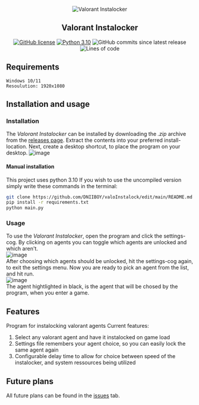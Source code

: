 <p align="center">
  <img src="https://user-images.githubusercontent.com/32793938/178528272-1dffe953-b681-4622-ade3-8f8b0b5bdfcc.png" alt="Valorant Instalocker"/>
</p>


<h2 align="center">Valorant Instalocker</h2>

<p align="center">
<a href="https://github.com/DNIIBOY/valoInstalock/blob/main/LICENSE"><img alt="GitHub license" src="https://img.shields.io/github/license/DNIIBOY/valoInstalock"></a>
<a href="https://python.org"><img alt="Python 3.10" src="https://img.shields.io/badge/python-3.10-blue"></a>
<img alt="GitHub commits since latest release" src="https://img.shields.io/github/commits-since/DNIIBOY/valoInstalock/latest">
<img alt="Lines of code" src="https://img.shields.io/tokei/lines/github/DNIIBOY/valoInstalock?color=FF8A00">
</p>

## Requirements

```
Windows 10/11
Resoulution: 1920x1080
```

## Installation and usage

### Installation

The _Valorant Instalocker_ can be installed by downloading the _.zip_ archive from the <a href="https://github.com/DNIIBOY/valoInstalock/releases">
releases page</a>.
Extract the contents into your preferred install-location. Next, create a desktop shortcut, to place the program on your desktop.
![image](https://user-images.githubusercontent.com/32793938/178540212-b5494df4-101f-47cc-a251-6834d2e0f8fb.png)

#### Manual installation

This project uses python 3.10
If you wish to use the uncompiled version simply write these commands in the terminal:

```sh
git clone https://github.com/DNIIBOY/valoInstalock/edit/main/README.md
pip install -r requirements.txt
python main.py
```

### Usage

To use the _Valorant Instalocker_, open the program and click the settings-cog. By clicking on agents you can toggle which agents are unlocked and
which aren't.
<br>
![image](https://user-images.githubusercontent.com/32793938/178541096-16c6f3ae-9bdb-4737-9d08-c10ba8fdf896.png) <br>
After choosing which agents should be unlocked, hit the settings-cog again, to exit the settings menu.
Now you are ready to pick an agent from the list, and hit run.
<br>
![image](https://user-images.githubusercontent.com/32793938/178541992-050637f3-d34d-49ce-88a7-4cbea7f8985d.png) <br>
The agent hightlighted in black, is the agent that will be chosed by the program, when you enter a game.

## Features

Program for instalocking valorant agents
Current features:

1. Select any valorant agent and have it instalocked on game load
1. Settings file remembers your agent choice, so you can easily lock the same agent again
1. Configurable delay time to allow for choice between speed of the instalocker, and system ressources being utilized

## Future plans
All future plans can be found in the <a href = "https://github.com/DNIIBOY/valoInstalock/issues">issues</a> tab.
